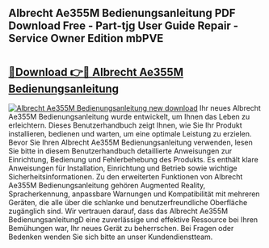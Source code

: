 ## Albrecht Ae355M Bedienungsanleitung PDF Download Free - Part-tjg User Guide Repair - Service Owner Edition mbPVE

# <h2><a href="http://df4k6e.blite.top/?on=Albrecht+Ae355M+Bedienungsanleitung">🔗Download 👉🔴 Albrecht Ae355M Bedienungsanleitung</a></h2>

[![Albrecht Ae355M Bedienungsanleitung new download](https://i.imgur.com/lujVjoI.png)](http://df4k6e.blite.top/?on=Albrecht+Ae355M+Bedienungsanleitung)
Ihr neues Albrecht Ae355M Bedienungsanleitung wurde entwickelt, um Ihnen das Leben zu erleichtern. Dieses Benutzerhandbuch zeigt Ihnen, wie Sie Ihr Produkt installieren, bedienen und warten, um eine optimale Leistung zu erzielen. Bevor Sie Ihren Albrecht Ae355M Bedienungsanleitung verwenden, lesen Sie bitte in diesem Benutzerhandbuch detaillierte Anweisungen zur Einrichtung, Bedienung und Fehlerbehebung des Produkts. Es enthält klare Anweisungen für Installation, Einrichtung und Betrieb sowie wichtige Sicherheitsinformationen. Zu den erweiterten Funktionen von Albrecht Ae355M Bedienungsanleitung gehören Augmented Reality, Spracherkennung, anpassbare Warnungen und Kompatibilität mit mehreren Geräten, die alle über die schlanke und benutzerfreundliche Oberfläche zugänglich sind. Wir vertrauen darauf, dass das Albrecht Ae355M BedienungsanleitungD eine zuverlässige und effektive Ressource bei Ihren Bemühungen war, Ihr neues Gerät zu beherrschen. Bei Fragen oder Bedenken wenden Sie sich bitte an unser Kundendienstteam.
